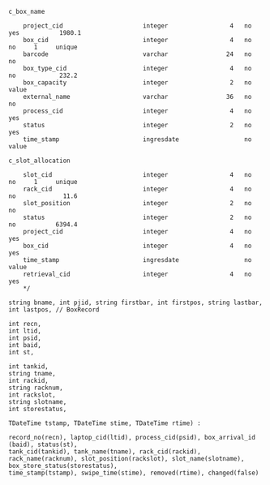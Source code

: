 `c_box_name`

        project_cid                      integer                 4   no     yes           1980.1
        box_cid                          integer                 4   no      no     1     unique
        barcode                          varchar                24   no      no
        box_type_cid                     integer                 4   no      no            232.2
        box_capacity                     integer                 2   no   value
        external_name                    varchar                36   no      no
        process_cid                      integer                 4   no     yes
        status                           integer                 2   no     yes
        time_stamp                       ingresdate                  no   value

`c_slot_allocation`

        slot_cid                         integer                 4   no      no     1     unique
        rack_cid                         integer                 4   no      no             11.6
        slot_position                    integer                 2   no      no
        status                           integer                 2   no      no           6394.4
        project_cid                      integer                 4   no     yes
        box_cid                          integer                 4   no     yes
        time_stamp                       ingresdate                  no   value
        retrieval_cid                    integer                 4   no     yes
        */

    string bname, int pjid, string firstbar, int firstpos, string lastbar, int lastpos, // BoxRecord
         
    int recn, 
    int ltid, 
    int psid, 
    int baid, 
    int st,
      
    int tankid, 
    string tname, 
    int rackid, 
    string racknum, 
    int rackslot, 
    string slotname,
    int storestatus,
    
    TDateTime tstamp, TDateTime stime, TDateTime rtime) :
        
    record_no(recn), laptop_cid(ltid), process_cid(psid), box_arrival_id (baid), status(st),
    tank_cid(tankid), tank_name(tname), rack_cid(rackid), rack_name(racknum), slot_position(rackslot), slot_name(slotname),
    box_store_status(storestatus),
    time_stamp(tstamp), swipe_time(stime), removed(rtime), changed(false)